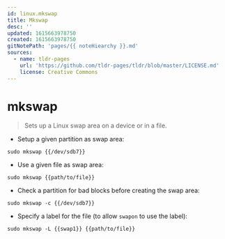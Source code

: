 ```yaml
---
id: linux.mkswap
title: Mkswap
desc: ''
updated: 1615663978750
created: 1615663978750
gitNotePath: 'pages/{{ noteHiearchy }}.md'
sources:
  - name: tldr-pages
    url: 'https://github.com/tldr-pages/tldr/blob/master/LICENSE.md'
    license: Creative Commons
---
```

# mkswap

> Sets up a Linux swap area on a device or in a file.

- Setup a given partition as swap area:

`sudo mkswap {{/dev/sdb7}}`

- Use a given file as swap area:

`sudo mkswap {{path/to/file}}`

- Check a partition for bad blocks before creating the swap area:

`sudo mkswap -c {{/dev/sdb7}}`

- Specify a label for the file (to allow `swapon` to use the label):

`sudo mkswap -L {{swap1}} {{path/to/file}}`

